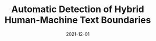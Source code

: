 ---
title: "Automatic Detection of Hybrid Human-Machine Text Boundaries"
collection: publications
permalink: /publications/boundaries
date: 2021-12-01
venue: 'Course Project: CIS 5200'
paperurl: /files/boundaries.pdf
citation: 'Joe Cutler*, Liam Dugan*, Shreya Havaldar*, Adam Stein* (2021)'
---